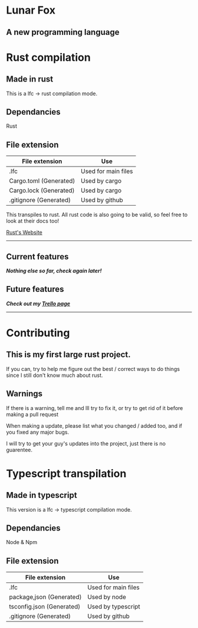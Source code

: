 # Lunar Fox
## A new programming language

# Rust compilation

## Made in rust
This is a lfc -> rust compilation mode.

## Dependancies
Rust

## File extension
| File extension             |           Use         |
| -------------------------- | --------------------- |
| .lfc                       | Used for main files   |
| Cargo.toml (Generated)     | Used by cargo         |
| Cargo.lock (Generated)     | Used by cargo         |
| .gitignore (Generated)     | Used by github        |

This transpiles to rust. All rust code is also going to be valid, so feel free to look at their docs too!

[Rust's Website](https://www.rust-lang.org/)

___

## Current features
***Nothing else so far, check again later!***

## Future features
***Check out my [Trello page](https://https://trello.com/b/KRgmYTqb/lunarfox)***

___

# Contributing
## This is my first large rust project.
If you can, try to help me figure out the best / correct ways to do things since I still don't know much about rust.

## Warnings
If there is a warning, tell me and Ill try to fix it, or try to get rid of it before making a pull request

When making a update, please list what you changed / added too, and if you fixed any major bugs.

I will try to get your guy's updates into the project, just there is no guarentee. 

# Typescript transpilation

## Made in typescript
This version is a lfc -> typescript compilation mode.

## Dependancies
Node & Npm

## File extension
| File extension |         Use                      |
| -------------- | -------------------------------- |
| .lfc                        | Used for main files |
| package,json  (Generated)   | Used by node        |
| tsconfig.json (Generated)   | Used by typescript  |
| .gitignore    (Generated)   | Used by github      |